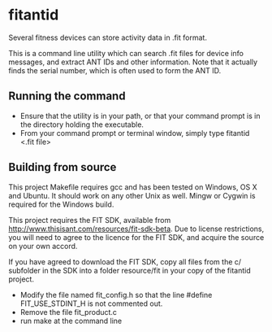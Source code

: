 # fitantid

Several fitness devices can store activity data in .fit format.

This is a command line utility which can search .fit files for device info messages, and extract ANT IDs and other information.  Note that it actually finds the serial number, which is often used to form the ANT ID.

## Running the command
- Ensure that the utility is in your path, or that your command prompt is in the directory holding the executable.
- From your command prompt or terminal window, simply type fitantid <.fit file>

## Building from source
This project Makefile requires gcc and has been tested on Windows, OS X and Ubuntu.  It should work on any other Unix as well.  Mingw or Cygwin is required for the Windows build.

This project requires the FIT SDK, available from http://www.thisisant.com/resources/fit-sdk-beta.  Due to license restrictions, you will need to agree to the licence for the FIT SDK, and acquire the source on your own accord.

If you have agreed to download the FIT SDK, copy all files from the c/ subfolder in the SDK into a folder resource/fit in your copy of the fitantid project.
- Modify the file named fit_config.h so that the line #define FIT_USE_STDINT_H is not commented out.
- Remove the file fit_product.c
- run make at the command line


